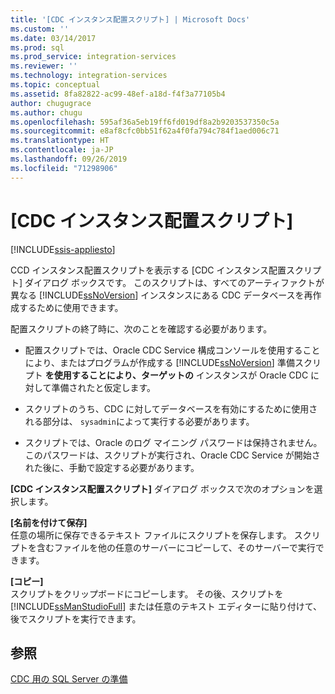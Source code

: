 ```yaml
---
title: '[CDC インスタンス配置スクリプト] | Microsoft Docs'
ms.custom: ''
ms.date: 03/14/2017
ms.prod: sql
ms.prod_service: integration-services
ms.reviewer: ''
ms.technology: integration-services
ms.topic: conceptual
ms.assetid: 8fa82822-ac99-48ef-a18d-f4f3a77105b4
author: chugugrace
ms.author: chugu
ms.openlocfilehash: 595af36a5eb19ff6fd019df8a2b9203537350c5a
ms.sourcegitcommit: e8af8cfc0bb51f62a4f0fa794c784f1aed006c71
ms.translationtype: HT
ms.contentlocale: ja-JP
ms.lasthandoff: 09/26/2019
ms.locfileid: "71298906"
---
```

# <a name="cdc-instance-deployment-script"></a>[CDC インスタンス配置スクリプト]

[!INCLUDE[ssis-appliesto](../../includes/ssis-appliesto-ssvrpluslinux-asdb-asdw-xxx.md)]


  CCD インスタンス配置スクリプトを表示する [CDC インスタンス配置スクリプト] ダイアログ ボックスです。 このスクリプトは、すべてのアーティファクトが異なる [!INCLUDE[ssNoVersion](../../includes/ssnoversion-md.md)] インスタンスにある CDC データベースを再作成するために使用できます。  
  
 配置スクリプトの終了時に、次のことを確認する必要があります。  
  
-   配置スクリプトでは、Oracle CDC Service 構成コンソールを使用することにより、またはプログラムが作成する [!INCLUDE[ssNoVersion](../../includes/ssnoversion-md.md)] 準備スクリプト **を使用することにより、ターゲットの** インスタンスが Oracle CDC に対して準備されたと仮定します。  
  
-   スクリプトのうち、CDC に対してデータベースを有効にするために使用される部分は、 `sysadmin`によって実行する必要があります。  
  
-   スクリプトでは、Oracle のログ マイニング パスワードは保持されません。 このパスワードは、スクリプトが実行され、Oracle CDC Service が開始された後に、手動で設定する必要があります。  
  
 **[CDC インスタンス配置スクリプト]** ダイアログ ボックスで次のオプションを選択します。  
  
 **[名前を付けて保存]**  
 任意の場所に保存できるテキスト ファイルにスクリプトを保存します。 スクリプトを含むファイルを他の任意のサーバーにコピーして、そのサーバーで実行できます。  
  
 **[コピー]**  
 スクリプトをクリップボードにコピーします。 その後、スクリプトを [!INCLUDE[ssManStudioFull](../../includes/ssmanstudiofull-md.md)] または任意のテキスト エディターに貼り付けて、後でスクリプトを実行できます。  
  
## <a name="see-also"></a>参照  
 [CDC 用の SQL Server の準備](../../integration-services/change-data-capture/prepare-sql-server-for-cdc.md)  
  
  
